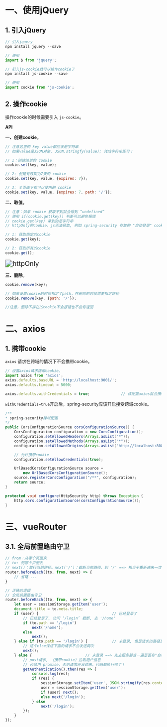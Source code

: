 # 一、使用jQuery

## 1. 引入jQuery

```javascript
// 引入jquery
npm install jquery --save

// 使用
import $ from 'jquery';

// 引入js-cookie就可以操作cookie了
npm install js-cookie --save

// 使用
import cookie from 'js-cookie';
```



## 2. 操作cookie

操作cookie的时候需要引入 `js-cookie`。

**API**

**一、创建cookie**。

```javascript
// 注意这里的 key value都应该是字符串
// 如果value是JSON对象, JSON.stringfy(value); 转成字符串即可！

// 1：创建简单的 cookie
cookie.set(key, value);

// 2: 创建有效期为7天的 cookie
cookie.set(key, value, {expires: 7});

// 3: 全页面下都可以使用的 cookie
cookie.set(key, value, {expires: 7, path: '/'});
```

**二、取值**。

```javascript
// 注意：如果 cookie 获取不到就会得到 “undefined”
// 使用 if(cookie.get(key)) 判断可以避免报错
// cookie.get(key) 拿到的是字符串
// httpOnly的cookie，js无法获取, 例如 spring-security 存放的 "自动登录" cookie

// 1: 获取指定的cookie
cookie.get(key);

// 2: 获取所有的cookie
cookie.get();
```

<img src="https://cdn.jsdelivr.net/gh/RingoTangs/image-hosting@master/vue/httpOnlyCookie.1wifvc4bi8cg.png" alt="httpOnly" style="zoom:150%;" />



**三、删除**。

```javascript
cookie.remove(key);

// 如果设置cookie的时候指定了path，在删除的时候需要指定路径
cookie.remove(key, {path: '/'});

//注意，删除不存在的cookie不会报错也不会有返回
```



# 二、axios

## 1. 携带cookie

`axios` 请求在跨域的情况下不会携带cookie。

```javascript
// 设置axios请求携带cookie。
import axios from 'axios';
axios.defaults.baseURL = 'http://localhost:9001/';
axios.defaults.timeout = 5000;

axios.defaults.withCredentials = true;				// 该配置axios就会携带cookie了
```



`withCredentials=true`开启后，spring-security应该开启接受跨域cookie。

```java
/**
* spring-security跨域配置
*/
public CorsConfigurationSource corsConfigurationSource() {
    CorsConfiguration configuration = new CorsConfiguration();
    configuration.setAllowedHeaders(Arrays.asList("*"));
    configuration.setAllowedMethods(Arrays.asList("*"));
    configuration.setAllowedOrigins(Arrays.asList("http://localhost:8080"));

    // 允许携带cookie
    configuration.setAllowCredentials(true);    

    UrlBasedCorsConfigurationSource source =
        new UrlBasedCorsConfigurationSource();
    source.registerCorsConfiguration("/**", configuration);
    return source;
}

protected void configure(HttpSecurity http) throws Exception {
    http.cors.configurationSource(corsConfigurationSource());
}
```



# 三、vueRouter

## 3.1. 全局前置路由守卫

```javascript
// from：从哪个页面来
// to: 到哪个页面去
// next()：放行当前路径。next('/')：截断当前路径，到 '/' ==> 相当于重新进来一次该函数
router.beforeEach((to, from, next) => { 
	// 省略 ...
}
```

```javascript
// 正确的逻辑
// 全局前置路由守卫
router.beforeEach((to, from, next) => {
    let user = sessionStorage.getItem('user');
    document.title = to.meta.title;
    if (user) {                                 // 已经登录了
        // 已经登录了, 访问 ‘/login’ 截断, 去 '/home'
        if (to.path == '/login')	
            next('/home');
        else
            next();
    } else if (to.path == '/login') { 			// 未登录, 但是请求的路径是 '/login'
        // 这个else保证下面的请求不会发送两次
        next();
    } else {                        // 未登录 ==> 先去服务器查一遍是否有"自动登录"
        // post请求, （携带cookie）拉取用户信息
        // 必须用 promise，否则请求还没过来，代码都执行完了！
        getAuthentication().then(res => {
            console.log(res);
            if (res) {
                sessionStorage.setItem('user', JSON.stringify(res.content));
                user = sessionStorage.getItem('user');
                if (user) next();
                else next('/login');
            } else
                next('/login');
        });
    }
});
```

